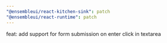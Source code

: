 ```yaml
---
"@ensembleui/react-kitchen-sink": patch
"@ensembleui/react-runtime": patch
---
```


feat: add support for form submission on enter click in textarea
